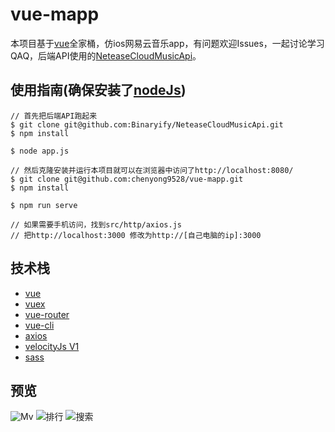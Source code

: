 # vue-mapp
本项目基于[vue](https://github.com/vuejs/vue)全家桶，仿ios网易云音乐app，有问题欢迎Issues，一起讨论学习QAQ，后端API使用的[NeteaseCloudMusicApi](https://github.com/Binaryify/NeteaseCloudMusicApi)。

## 使用指南(确保安装了[nodeJs](https://nodejs.org/en/))
```
// 首先把后端API跑起来
$ git clone git@github.com:Binaryify/NeteaseCloudMusicApi.git
$ npm install

$ node app.js
```

```
// 然后克隆安装并运行本项目就可以在浏览器中访问了http://localhost:8080/
$ git clone git@github.com:chenyong9528/vue-mapp.git
$ npm install

$ npm run serve

// 如果需要手机访问，找到src/http/axios.js
// 把http://localhost:3000 修改为http://[自己电脑的ip]:3000
```

## 技术栈
- [vue](https://github.com/vuejs/vue)
- [vuex](https://github.com/vuejs/vuex)
- [vue-router](https://github.com/vuejs/vue-router)
- [vue-cli](https://github.com/vuejs/vue-cli)
- [axios](https://github.com/axios/axios)
- [velocityJs V1](https://github.com/julianshapiro/velocity)
- [sass](https://github.com/sass/sass)

## 预览
![Mv](https://img-cdn.7typ.cn/FjgLdmBiSkUJweCGi5IrgGb9dJAW)
![排行](https://img-cdn.7typ.cn/FpaM8buYERQXb_XvWY8kaPkWUrJX)
![搜索](https://img-cdn.7typ.cn/FruCznDtosxoDoOSMyLQBFNNb_Ws)
